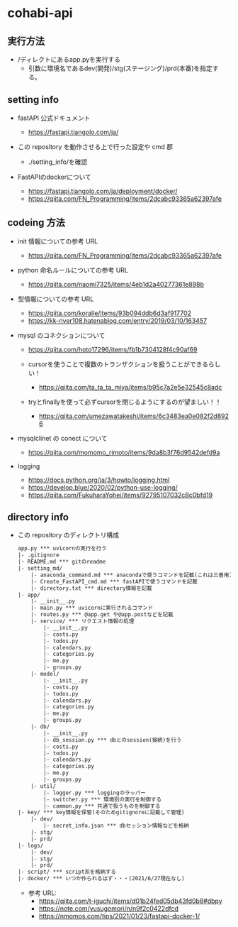 # cohabi-api

## 実行方法
- /ディレクトにあるapp.pyを実行する
  - 引数に環境名であるdev(開発)/stg(ステージング)/prd(本番)を指定する。

## setting info

- fastAPI 公式ドキュメント

  - https://fastapi.tiangolo.com/ja/

- この repository を動作させる上で行った設定や cmd 郡
  - ./setting_info/を確認

- FastAPIのdockerについて
  - https://fastapi.tiangolo.com/ja/deployment/docker/
  - https://qiita.com/FN_Programming/items/2dcabc93365a62397afe

## codeing 方法

- init 情報についての参考 URL

  - https://qiita.com/FN_Programming/items/2dcabc93365a62397afe

- python 命名ルールについての参考 URL

  - https://qiita.com/naomi7325/items/4eb1d2a40277361e898b

- 型情報についての参考 URL

  - https://qiita.com/koralle/items/93b094ddb6d3af917702
  - https://kk-river108.hatenablog.com/entry/2019/03/10/163457

- mysql のコネクションについて

  - https://qiita.com/hoto17296/items/fb1b7304128f4c90af69

  - cursorを使うことで複数のトランザクションを扱うことができるらしい！
    - https://qiita.com/ta_ta_ta_miya/items/b95c7a2e5e32545c8adc

  - tryとfinallyを使って必ずcursorを閉じるようにするのが望ましい！！
    - https://qiita.com/umezawatakeshi/items/6c3483ea0e082f2d8926

- mysqlclinet の conect について

  - https://qiita.com/momomo_rimoto/items/9da8b3f76d9542defd9a

- logging
  - https://docs.python.org/ja/3/howto/logging.html
  - https://develop.blue/2020/02/python-use-logging/
  - https://qiita.com/FukuharaYohei/items/92795107032c8c0bfd19

## directory info

- この repository のディレクトリ構成

  ```txt
  app.py *** uvicornの実行を行う
  |- .gitignore
  |- README.md *** gitのreadme
  |- setting_md/
      |- anaconda_command.md *** anacondaで使うコマンドを記載(これは三善用)
      |- Create_FastAPI_cmd.md *** fastAPIで使うコマンドを記載
      |- directory.txt *** directory情報を記載
  |- app/
      |- __init__.py
      |- main.py *** uvicornに実行されるコマンド
      |- routes.py *** @app.get や@app.postなどを記載
      |- service/ *** リクエスト情報の処理
          |- __init__.py
          |- costs.py
          |- todos.py
          |- calendars.py
          |- categories.py
          |- me.py
          |- groups.py
      |- model/
          |- __init__.py
          |- costs.py
          |- todos.py
          |- calendars.py
          |- categories.py
          |- me.py
          |- groups.py
      |- db/
          |- __init__.py
          |- db_session.py *** dbとのsession(接続)を行う
          |- costs.py
          |- todos.py
          |- calendars.py
          |- categories.py
          |- me.py
          |- groups.py
      |- util/
          |- logger.py *** loggingのラッパー
          |- switcher.py *** 環境別の実行を制御する
          |- common.py *** 共通で扱うものを制御する
  |- key/ *** key情報を保管(そのためgitignoreに記載して管理)
      |- dev/
          |- secret_info.json *** dbセッション情報などを格納
      |- stg/
      |- prd/
  |- logs/
      |- dev/
      |- stg/
      |- prd/
  |- script/ *** script系を格納する
  |- docker/ *** いつか作られるはず・・・(2021/6/27現在なし)
  ```

  - 参考 URL:
    - https://qiita.com/t-iguchi/items/d01b24fed05db43fd0b8#dbpy
    - https://note.com/yusugomori/n/n9f2c0422dfcd
    - https://nmomos.com/tips/2021/01/23/fastapi-docker-1/

##
